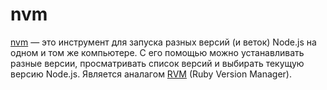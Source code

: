 # nvm

[nvm](https://github.com/creationix/nvm/blob/master/README.markdown) — это инструмент для запуска разных версий (и веток) Node.js на одном и том же компьютере. С его помощью можно устанавливать разные версии, просматривать список версий и выбирать текущую версию Node.js. Является аналагом [RVM](https://rvm.io/) (Ruby Version Manager).
